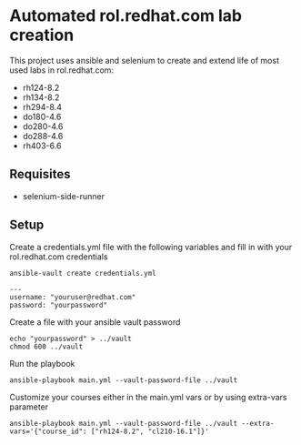 # Automated rol.redhat.com lab creation
This project uses ansible and selenium to create and extend life of most used labs in rol.redhat.com:
  - rh124-8.2
  - rh134-8.2
  - rh294-8.4
  - do180-4.6
  - do280-4.6
  - do288-4.6
  - rh403-6.6

## Requisites
- selenium-side-runner

## Setup
Create a credentials.yml file with the following variables and fill in with your rol.redhat.com credentials

```
ansible-vault create credentials.yml

---
username: "youruser@redhat.com"
password: "yourpassword"
``` 

Create a file with your ansible vault password

``` 
echo "yourpassword" > ../vault
chmod 600 ../vault
``` 

Run the playbook

``` 
ansible-playbook main.yml --vault-password-file ../vault

``` 

Customize your courses either in the main.yml vars or by using extra-vars parameter
```
ansible-playbook main.yml --vault-password-file ../vault --extra-vars='{"course_id": ["rh124-8.2", "cl210-16.1"]}'
```
